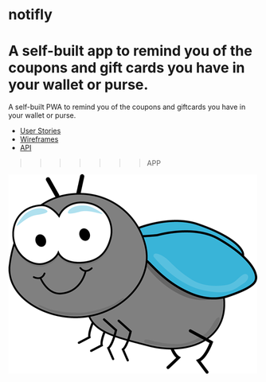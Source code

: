 # notifly

A self-built app to remind you of the coupons and gift cards you have in your wallet or purse.
=======


A self-built PWA to remind you of the coupons and giftcards you have in your wallet or purse.


- [User Stories](./docs/user-stories.md)
- [Wireframes](./docs/wireframes.md)
- [API](./api/readme.md)
>>>>>>> APP

<img src="/app/src/media/images/notifly.jpg" class="w-50">
